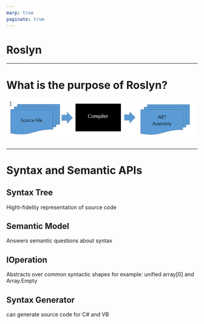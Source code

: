```yaml
---
marp: true
paginate: true
---
```


# Roslyn

---
<!--
# So what is Roslyn?
 - open source
- developed by Microsoft
- parse and analyse code
   - C#
   - Visual Basic
- used in Visual Studio
-->

# What is the purpose of Roslyn?

![Compiler Blackbox graphic](roslyn_blackbox.png "Compiler Blackbox graphic")

<!-- source: https://github.com/bookercodes/articles/blob/master/csharp-6-an-introduction.md -->

---

<!--
a compiler produces a lot of information during the process of the compilation
they are only internally used while the compiler does it's work
after the compiler is finished all information is thrown away
the problem is that information would be very useful for things like
code analysis
code refactoring
and IntelliSense (IDE Editor)

until now you were able to control a Compiler from outside


Roslyn keeps that information and provides it to other tools over APIs


but what about the 
-->

<style scoped>
section {
  font-size: 24px;
}
</style>


# Syntax and Semantic APIs
## Syntax Tree
Hight-fidelity representation of source code
## Semantic Model
Answers semantic questions about syntax
## IOperation
Abstracts over common syntactic shapes
for example: unified array[0] and Array<int>.Empty
## Syntax Generator
can generate source code for C# and VB

<!-- source: https://www.youtube.com/watch?v=nXljhGDokqA&t=2497s -->